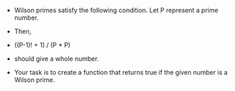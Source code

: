* Wilson primes satisfy the following condition. Let P represent a prime number.

* Then,

* ((P-1)! + 1) / (P * P)
* should give a whole number.

* Your task is to create a function that returns true if the given number is a Wilson prime.
